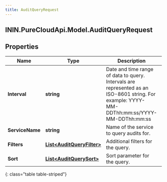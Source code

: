 ```yaml
---
title: AuditQueryRequest
---
```

## ININ.PureCloudApi.Model.AuditQueryRequest

## Properties

|Name | Type | Description | Notes|
|------------ | ------------- | ------------- | -------------|
| **Interval** | **string** | Date and time range of data to query. Intervals are represented as an ISO-8601 string. For example: YYYY-MM-DDThh:mm:ss/YYYY-MM-DDThh:mm:ss | |
| **ServiceName** | **string** | Name of the service to query audits for. | |
| **Filters** | [**List&lt;AuditQueryFilter&gt;**](AuditQueryFilter.html) | Additional filters for the query. | [optional] |
| **Sort** | [**List&lt;AuditQuerySort&gt;**](AuditQuerySort.html) | Sort parameter for the query. | [optional] |
{: class="table table-striped"}


